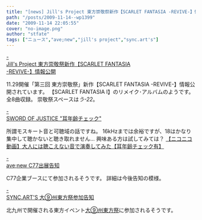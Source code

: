 ```yaml
---
title: "[news] Jill's Project 東方崇敬祭新作【SCARLET FANTASIA -REVIVE-】情報公開"
path: "/posts/2009-11-14--wp1399"
date: "2009-11-14 22:05:55"
cover: "no-image.png"
author: "stfate"
tags: ["ニュース","ave;new","jill's project","sync.art's"]
---
```


<style type="text/css">
<!--
p {white-space: pre-wrap};
-->
</style>

<a class="topics" href="http://www5f.biglobe.ne.jp/~kapparecords/index1.html" target="_blank">- Jill's Project 東方崇敬祭新作【SCARLET FANTASIA -REVIVE-】情報公開</a>
<div class="news">11.29開催「第三回 東方崇敬祭」新作【SCARLET FANTASIA -REVIVE-】情報公開されています。
【SCARLET FANTASIA I】のリメイク･アルバムのようです。全8曲収録。
崇敬祭スペースは<em>う-22</em>。</div>

<a class="topics" href="http://soj.seesaa.net/" target="_blank">- SWORD OF JUSTICE "耳年齢チェック"</a>
<div class="news"><div id="talk">所謂モスキート音と可聴域の話ですね。
16kHzまでは余裕ですが、18はかなり集中して聴かないと聴き取れません…
興味ある方は試してみては？
<script type="text/javascript" src="http://ext.nicovideo.jp/thumb_watch/sm8593268"></script><noscript><a href="http://www.nicovideo.jp/watch/sm8593268">【ニコニコ動画】大人には聴こえない音で演奏してみた【耳年齢チェック有】</a></noscript></div></div>

<a class="topics" href="http://www.avenew.jp/" target="_blank">- ave;new C77出展告知</a>
<div class="news">C77企業ブースにて参加されるそうです。
詳細は今後告知の模様。</div>

<a class="topics" href="http://syncarts.jp/" target="_blank">- SYNC.ART'S 大⑨州東方祭参加告知</a>
<div class="news">北九州で開催される東方イベント<a href="http://www11.atpages.jp/daikyusyutohosai/">大⑨州東方祭</a>に参加されるそうです。</div>